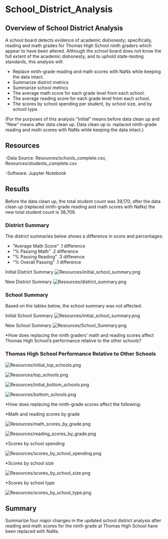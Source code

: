 # School_District_Analysis

## Overview of School District Analysis
A school board detects evidence of academic dishonesty; specifically, reading and math grades for Thomas High School ninth graders which appear to have been altered. Although the school board does not know the full extent of the academic dishonesty, and to uphold state-testing standards, this analysis will:

 * Replace ninth-grade reading and math scores with NaNs while keeping the data intact.
 * Summarize district metrics
 * Summarize school metrics
 * The average math score for each grade level from each school.
 * The average reading score for each grade level from each school.
 * The scores by school spending per student, by school size, and by school type.
 
 (For the purposes of this analysis "Initial" means before data clean up and "New" means after data clean up. Data clean up is: replaced ninth-grade reading and math scores with NaNs while keeping the data intact.)


## Resources
-Data Source: Resources/schools_complete.csv, Resources/students_complete.csv

-Software: Jupyter Notebook

## Results 
Before the data clean up, the total student count was 39,170; after the data clean up (replaced ninth-grade reading and math scores with NaNs) the new total student count is 38,709. 

### District Summary 
The district summaries below shows a difference in score and percentages:
 * "Average Math Score" .1 difference 
 * "% Passing Math" .2 difference 
 * "% Passing Reading" .3 difference 
 * "% Overall Passing" .1 difference 
 
Initial District Summary 
![Resources/initial_school_summary.png](Resources/initial_school_summary.png) 

New District Summary
![Resources/district_summary.png](Resources/district_summary.png) 

### School Summary 
Based on the tables below, the school summary was not affected.

Initial School Summary 
![Resources/initial_school_summary.png](Resources/initial_school_summary.png) 

New School Summary
![Resources/School_Summary.png](Resources/School_Summary.png)

*How does replacing the ninth graders’ math and reading scores affect Thomas High School’s performance relative to the other schools?
### Thomas High School Performance Relative to Other Schools 

![Resources/initial_top_schools.png](Resources/initial_top_schools.png)

![Resources/top_schools.png](Resources/top_schools.png)


![Resources/initial_bottom_schools.png](Resources/initial_bottom_schools.png)

![Resources/bottom_schools.png](Resources/bottom_schools.png)


*How does replacing the ninth-grade scores affect the following:

  *Math and reading scores by grade
  
  ![Resources/math_scores_by_grade.png](Resources/math_scores_by_grade.png)
  
  ![Resources/reading_scores_by_grade.png](Resources/reading_scores_by_grade.png)
  
  *Scores by school spending
  
  ![Resources/scores_by_school_spending.png](Resources/scores_by_school_spending.png)
  
  *Scores by school size
  
  ![Resources/scores_by_school_size.png](Resources/scores_by_school_size.png)
  
  *Scores by school type
  
  ![Resources/scores_by_school_type.png](Resources/scores_by_school_type.png)
  
## Summary 
Summarize four major changes in the updated school district analysis after reading and math scores for the ninth grade at Thomas High School have been replaced with NaNs.
